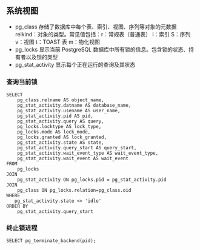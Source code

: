 ## 系统视图
- pg_class
  存储了数据库中每个表、索引、视图、序列等对象的元数据
  relkind：对象的类型。常见值包括：r：常规表（普通表） i：索引  S：序列  v：视图  t：TOAST 表  m：物化视图
- pg_locks
 显示当前 PostgreSQL 数据库中所有锁的信息。包含锁的状态、持有者以及锁的类型
- pg_stat_activity
  显示每个正在运行的查询及其状态
  
### 查询当前锁
```
SELECT
    pg_class.relname AS object_name,
    pg_stat_activity.datname AS database_name,
    pg_stat_activity.usename AS user_name,
    pg_stat_activity.pid AS pid,
    pg_stat_activity.query AS query,
    pg_locks.locktype AS lock_type,
    pg_locks.mode AS lock_mode,
    pg_locks.granted AS lock_granted,
    pg_stat_activity.state AS state,
    pg_stat_activity.query_start AS query_start,
    pg_stat_activity.wait_event_type AS wait_event_type,
    pg_stat_activity.wait_event AS wait_event
FROM
    pg_locks
JOIN
    pg_stat_activity ON pg_locks.pid = pg_stat_activity.pid
JOIN 
    pg_class ON pg_locks.relation=pg_class.oid
WHERE 
   pg_stat_activity.state <> 'idle' 
ORDER BY
    pg_stat_activity.query_start
```
### 终止锁进程
```
SELECT pg_terminate_backend(pid);
```
